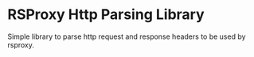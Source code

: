# RSProxy Http Parsing Library

Simple library to parse http request and response headers to be used by rsproxy.
